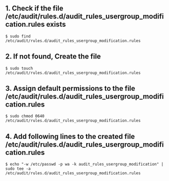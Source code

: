 ## 1. Check if the file /etc/audit/rules.d/audit_rules_usergroup_modification.rules exists
    $ sudo find /etc/audit/rules.d/audit_rules_usergroup_modification.rules
    
## 2. If not found, Create the file
    $ sudo touch /etc/audit/rules.d/audit_rules_usergroup_modification.rules

## 3. Assign default permissions to the file /etc/audit/rules.d/audit_rules_usergroup_modification.rules
    $ sudo chmod 0640 /etc/audit/rules.d/audit_rules_usergroup_modification.rules

## 4. Add following lines to the created file /etc/audit/rules.d/audit_rules_usergroup_modification.rules
    $ echo "-w /etc/passwd -p wa -k audit_rules_usergroup_modification" | sudo tee -a /etc/audit/rules.d/audit_rules_usergroup_modification.rules
